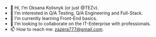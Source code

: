 - 👋 Hi, I’m Oksana Kolisnyk (or just @TEZv).
- 👀 I’m interested in Q/A Testing, Q/A Engineering and Full-Stack.
- 🌱 I’m currently learning Front-End basics.
- 💞️ I’m looking to collaborate on the IT-Enterprise with professionals.
- 📫 How to reach me: zazera777@gmail.com.

<!---
TEZv/TEZv is a ✨ special ✨ repository because its `README.md` (this file) appears on your GitHub profile.
You can click the Preview link to take a look at your changes.
--->
